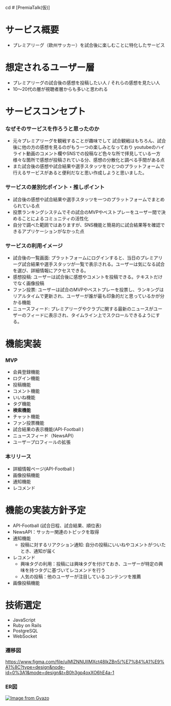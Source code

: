cd # [PremiaTalk(仮)]

# サービス概要

- プレミアリーグ（欧州サッカー）を試合後に楽しむことに特化したサービス

# 想定されるユーザー層

- プレミアリーグの試合後の感想を投稿したい人 / それらの感想を見たい人
- 10〜20代の層が視聴者層からも多いと思われる

# サービスコンセプト

### なぜそのサービスを作ろうと思ったのか

- 元々プレミアリーグを観戦することが趣味でして
試合観戦はもちろん、試合後に他の方の感想を見るのがもう一つの楽しみとなっており
youtubeのハイライト動画のコメント欄やSNSでの投稿など色々な所で拝見している一方
様々な箇所で感想が投稿されている分、感想の分散化と調べる手間がある点
- また試合後の感想や試合結果や選手スタッツをひとつのプラットフォームで行えるサービスがあると便利だなと思い作成しようと思いました。

### サービスの差別化ポイント・推しポイント

- 試合後の感想や試合結果や選手スタッツを一つのプラットフォームでまとめられている点
- 投票ランキングシステムでその試合のMVPやベストプレーをユーザー間で決めることによるコミュニティの活性化
- 自分で調べた範囲ではありますが、SNS機能と簡易的に試合結果等を確認できるアプリケーションがなかった点

### サービスの利用イメージ

- 試合後の一覧画面: プラットフォームにログインすると、当日のプレミアリーグ試合結果や選手スタッツが一覧で表示される。ユーザーは気になる試合を選び、詳細情報にアクセスできる。
- 感想投稿: ユーザーは試合後に感想やコメントを投稿できる。テキストだけでなく画像投稿
- ファン投票: ユーザーは試合のMVPやベストプレーを投票し、ランキングはリアルタイムで更新され、ユーザーが誰が最も印象的だと思っているかが分かる機能
- ニュースフィード: プレミアリーグやクラブに関する最新のニュースがユーザーのフィードに表示され、タイムライン上でスクロールできるようにする。

# 機能実装

### MVP

- 会員登録機能
- ログイン機能
- 投稿機能
- コメント機能
- いいね機能
- タグ機能
- **検索機能**
- チャット機能
- ファン投票機能
- 試合結果の表示機能(API-Football )
- ニュースフィード（NewsAPI）
- ユーザープロフィールの拡張

### 本リリース

- 詳細情報ページ(API-Football )
- 画像投稿機能
- 通知機能
- レコメンド

# 機能の実装方針予定

- API-Football (試合日程、試合結果、順位表)
- NewsAPI：サッカー関連のトピックを取得
- 通知機能
    - 投稿に対するリアクション通知: 自分の投稿にいいねやコメントがついたとき、通知が届く
- レコメンド
    - 興味タグの利用：投稿には興味タグを付けておき、ユーザーが特定の興味を持つタグに基づいてレコメンドを行う
    - 人気の投稿：他のユーザーが注目しているコンテンツを推薦
- 画像投稿機能

# 技術選定

- JavaScript
- Ruby on Rails
- PostgreSQL
- WebSocket


### 遷移図
https://www.figma.com/file/uiMlZNNUIIMXct48IkZBn5/%E7%84%A1%E9%A1%8C?type=design&node-id=0%3A1&mode=design&t=B0h3gp4oxXO6hE4a-1

### ER図
[![Image from Gyazo](https://i.gyazo.com/c47bbee9600a88e942925699f4ae3d58.png)](https://gyazo.com/c47bbee9600a88e942925699f4ae3d58)
